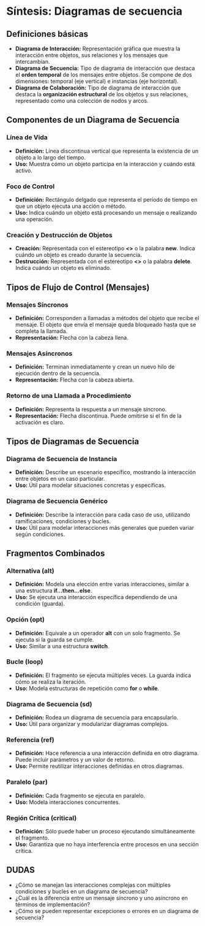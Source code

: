 # Síntesis: Diagramas de secuencia

## Definiciones básicas

- **Diagrama de Interacción:** Representación gráfica que muestra la interacción entre objetos, sus relaciones y los mensajes que intercambian.
- **Diagrama de Secuencia:** Tipo de diagrama de interacción que destaca el **orden temporal** de los mensajes entre objetos. Se compone de dos dimensiones: temporal (eje vertical) e instancias (eje horizontal).
- **Diagrama de Colaboración:** Tipo de diagrama de interacción que destaca la **organización estructural** de los objetos y sus relaciones, representado como una colección de nodos y arcos.

## Componentes de un Diagrama de Secuencia

### Línea de Vida
- **Definición:** Línea discontinua vertical que representa la existencia de un objeto a lo largo del tiempo.
- **Uso:** Muestra cómo un objeto participa en la interacción y cuándo está activo.

### Foco de Control
- **Definición:** Rectángulo delgado que representa el período de tiempo en que un objeto ejecuta una acción o método.
- **Uso:** Indica cuándo un objeto está procesando un mensaje o realizando una operación.

### Creación y Destrucción de Objetos
- **Creación:** Representada con el estereotipo **<<create>>** o la palabra **new**. Indica cuándo un objeto es creado durante la secuencia.
- **Destrucción:** Representada con el estereotipo **<<destroy>>** o la palabra **delete**. Indica cuándo un objeto es eliminado.

## Tipos de Flujo de Control (Mensajes)

### Mensajes Síncronos
- **Definición:** Corresponden a llamadas a métodos del objeto que recibe el mensaje. El objeto que envía el mensaje queda bloqueado hasta que se completa la llamada.
- **Representación:** Flecha con la cabeza llena.

### Mensajes Asíncronos
- **Definición:** Terminan inmediatamente y crean un nuevo hilo de ejecución dentro de la secuencia.
- **Representación:** Flecha con la cabeza abierta.

### Retorno de una Llamada a Procedimiento
- **Definición:** Representa la respuesta a un mensaje síncrono.
- **Representación:** Flecha discontinua. Puede omitirse si el fin de la activación es claro.

## Tipos de Diagramas de Secuencia

### Diagrama de Secuencia de Instancia
- **Definición:** Describe un escenario específico, mostrando la interacción entre objetos en un caso particular.
- **Uso:** Útil para modelar situaciones concretas y específicas.

### Diagrama de Secuencia Genérico
- **Definición:** Describe la interacción para cada caso de uso, utilizando ramificaciones, condiciones y bucles.
- **Uso:** Útil para modelar interacciones más generales que pueden variar según condiciones.

## Fragmentos Combinados

### Alternativa (alt)
- **Definición:** Modela una elección entre varias interacciones, similar a una estructura **if...then...else**.
- **Uso:** Se ejecuta una interacción específica dependiendo de una condición (guarda).

### Opción (opt)
- **Definición:** Equivale a un operador **alt** con un solo fragmento. Se ejecuta si la guarda se cumple.
- **Uso:** Similar a una estructura **switch**.

### Bucle (loop)
- **Definición:** El fragmento se ejecuta múltiples veces. La guarda indica cómo se realiza la iteración.
- **Uso:** Modela estructuras de repetición como **for** o **while**.

### Diagrama de Secuencia (sd)
- **Definición:** Rodea un diagrama de secuencia para encapsularlo.
- **Uso:** Útil para organizar y modularizar diagramas complejos.

### Referencia (ref)
- **Definición:** Hace referencia a una interacción definida en otro diagrama. Puede incluir parámetros y un valor de retorno.
- **Uso:** Permite reutilizar interacciones definidas en otros diagramas.

### Paralelo (par)
- **Definición:** Cada fragmento se ejecuta en paralelo.
- **Uso:** Modela interacciones concurrentes.

### Región Crítica (critical)
- **Definición:** Sólo puede haber un proceso ejecutando simultáneamente el fragmento.
- **Uso:** Garantiza que no haya interferencia entre procesos en una sección crítica.

## DUDAS

- ¿Cómo se manejan las interacciones complejas con múltiples condiciones y bucles en un diagrama de secuencia?
- ¿Cuál es la diferencia entre un mensaje síncrono y uno asíncrono en términos de implementación?
- ¿Cómo se pueden representar excepciones o errores en un diagrama de secuencia?